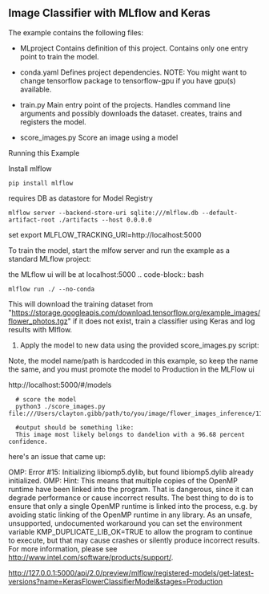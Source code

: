 ## Image Classifier with MLflow and Keras

The example contains the following files:

-   MLproject
    Contains definition of this project. Contains only one entry point to train the model.

-   conda.yaml
    Defines project dependencies. NOTE: You might want to change tensorflow package to tensorflow-gpu
    if you have gpu(s) available.

-   train.py
    Main entry point of the projects. Handles command line arguments and possibly downloads the
    dataset. creates, trains and registers the model.

-   score_images.py
    Score an image using a model

Running this Example

Install mlflow

    pip install mlflow

requires DB as datastore for Model Registry

    mlflow server --backend-store-uri sqlite:///mlflow.db --default-artifact-root ./artifacts --host 0.0.0.0

set
export MLFLOW_TRACKING_URI=http://localhost:5000

To train the model, start the mlfow server and run the example as a standard MLflow project:

the MLflow ui will be at localhost:5000
.. code-block:: bash

    mlflow run ./ --no-conda

This will download the training dataset from "https://storage.googleapis.com/download.tensorflow.org/example_images/flower_photos.tgz" if it does not exist, train a classifier using Keras and
log results with Mlflow.

1. Apply the model to new data using the provided score_images.py script:

Note, the model name/path is hardcoded in this example, so keep the name the same, and you must promote the model to Production in the MLFlow ui

http://localhost:5000/#/models

      # score the model
      python3 ./score_images.py file:///Users/clayton.gibb/path/to/you/image/flower_images_inference/110472418_87b6a3aa98_m.jpg

      #output should be something like:
      This image most likely belongs to dandelion with a 96.68 percent confidence.

here's an issue that came up:

OMP: Error #15: Initializing libiomp5.dylib, but found libiomp5.dylib already initialized.
OMP: Hint: This means that multiple copies of the OpenMP runtime have been linked into the program. That is dangerous, since it can degrade performance or cause incorrect results. The best thing to do is to ensure that only a single OpenMP runtime is linked into the process, e.g. by avoiding static linking of the OpenMP runtime in any library. As an unsafe, unsupported, undocumented workaround you can set the environment variable KMP_DUPLICATE_LIB_OK=TRUE to allow the program to continue to execute, but that may cause crashes or silently produce incorrect results. For more information, please see http://www.intel.com/software/products/support/.

http://127.0.0.1:5000/api/2.0/preview/mlflow/registered-models/get-latest-versions?name=KerasFlowerClassifierModel&stages=Production

